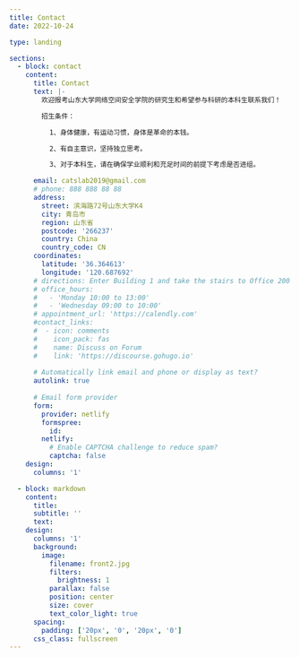 ```yaml
---
title: Contact
date: 2022-10-24

type: landing

sections:
  - block: contact
    content:
      title: Contact
      text: |-
        欢迎报考山东大学网络空间安全学院的研究生和希望参与科研的本科生联系我们！

        招生条件：

          1、身体健康，有运动习惯，身体是革命的本钱。

          2、有自主意识，坚持独立思考。

          3、对于本科生，请在确保学业顺利和充足时间的前提下考虑是否进组。

      email: catslab2019@gmail.com
      # phone: 888 888 88 88
      address:
        street: 滨海路72号山东大学K4
        city: 青岛市
        region: 山东省
        postcode: '266237'
        country: China
        country_code: CN
      coordinates:
        latitude: '36.364613'
        longitude: '120.687692'
      # directions: Enter Building 1 and take the stairs to Office 200 on Floor 2
      # office_hours:
      #   - 'Monday 10:00 to 13:00' 
      #   - 'Wednesday 09:00 to 10:00'
      # appointment_url: 'https://calendly.com'
      #contact_links:
      #  - icon: comments
      #    icon_pack: fas
      #    name: Discuss on Forum
      #    link: 'https://discourse.gohugo.io'
    
      # Automatically link email and phone or display as text?
      autolink: true
    
      # Email form provider
      form:
        provider: netlify
        formspree:
          id:
        netlify:
          # Enable CAPTCHA challenge to reduce spam?
          captcha: false
    design:
      columns: '1'

  - block: markdown
    content:
      title:
      subtitle: ''
      text:
    design:
      columns: '1'
      background:
        image: 
          filename: front2.jpg
          filters:
            brightness: 1
          parallax: false
          position: center
          size: cover
          text_color_light: true
      spacing:
        padding: ['20px', '0', '20px', '0']
      css_class: fullscreen
---
```

